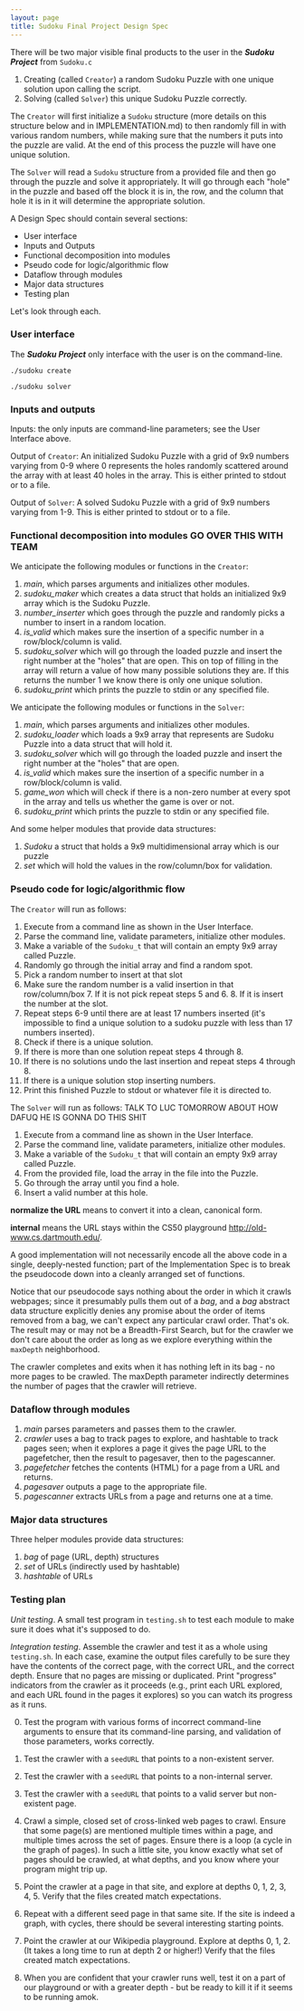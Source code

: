 ```yaml
---
layout: page
title: Sudoku Final Project Design Spec
---
```


There will be two major visible final products to the user in the ***Sudoku Project*** from `Sudoku.c`

1. Creating (called `Creator`) a random Sudoku Puzzle with one unique solution upon calling the script.
2. Solving (called `Solver`) this unique Sudoku Puzzle correctly.

The `Creator` will first initialize a `Sudoku` structure (more details on this structure below and in IMPLEMENTATION.md) to then randomly fill in with various random numbers, while making sure that the numbers it puts into the puzzle are valid. At the end of this process the puzzle will have one unique solution.

The `Solver` will read a `Sudoku` structure from a provided file and then go through the puzzle and solve it appropriately. It will go through each "hole" in the puzzle and based off the block it is in, the row, and the column that hole it is in it will determine the appropriate solution.

A Design Spec should contain several sections:

* User interface
* Inputs and Outputs
* Functional decomposition into modules
* Pseudo code for logic/algorithmic flow
* Dataflow through modules
* Major data structures
* Testing plan

Let's look through each.

### User interface

The ***Sudoku Project*** only interface with the user is on the command-line.

```
./sudoku create
```

```
./sudoku solver
```

### Inputs and outputs

Inputs: the only inputs are command-line parameters; see the User Interface above.

Output of `Creator`: An initialized Sudoku Puzzle with a grid of 9x9 numbers varying from 0-9 where 0 represents the holes randomly scattered around the array with at least 40 holes in the array. This is either printed to stdout or to a file.

Output of `Solver`: A solved Sudoku Puzzle with a grid of 9x9 numbers varying from 1-9. This is either printed to stdout or to a file.

### Functional decomposition into modules  GO OVER THIS WITH TEAM

We anticipate the following modules or functions in the `Creator`:

 1. *main*, which parses arguments and initializes other modules.
 2. *sudoku_maker* which creates a data struct that holds an initialized 9x9 array which is the Sudoku Puzzle.
 3. *number_inserter* which goes through the puzzle and randomly picks a number to insert in a random location.
 4. *is_valid* which makes sure the insertion of a specific number in a row/block/column is valid.
 5. *sudoku_solver* which will go through the loaded puzzle and insert the right number at the "holes" that are open. This on top of filling in the array will return a value of how many possible solutions they are. If this returns the number 1 we know there is only one unique solution.
 6. *sudoku_print* which prints the puzzle to stdin or any specified file.

We anticipate the following modules or functions in the `Solver`:

 1. *main*, which parses arguments and initializes other modules.
 2. *sudoku_loader* which loads a 9x9 array that represents are Sudoku Puzzle into a data struct that will hold it.
 3. *sudoku_solver* which will go through the loaded puzzle and insert the right number at the "holes" that are open.
 4. *is_valid* which makes sure the insertion of a specific number in a row/block/column is valid.
 5. *game_won* which will check if there is a non-zero number at every spot in the array and tells us whether the game is over or not.
 5. *sudoku_print* which prints the puzzle to stdin or any specified file.

And some helper modules that provide data structures:

 1. *Sudoku* a struct that holds a 9x9 multidimensional array which is our puzzle
 2. *set* which will hold the values in the row/column/box for validation.

### Pseudo code for logic/algorithmic flow

The `Creator` will run as follows:

1. Execute from a command line as shown in the User Interface.
2. Parse the command line, validate parameters, initialize other modules.
3. Make a variable of the `Sudoku_t` that will contain an empty 9x9 array called Puzzle.
4. Randomly go through the initial array and find a random spot.
  5. Pick a random number to insert at that slot
  6. Make sure the random number is a valid insertion in that row/column/box
    7. If it is not pick repeat steps 5 and 6.
    8. If it is insert the number at the slot.
  9. Repeat steps 6-9 until there are at least 17 numbers inserted (it's impossible to find a unique solution to a sudoku puzzle with less than 17 numbers inserted).
10. Check if there is a unique solution.
  11. If there is more than one solution repeat steps 4 through 8.
  12. If there is no solutions undo the last insertion and repeat steps 4 through 8.
  13. If there is a unique solution stop inserting numbers.
14. Print this finished Puzzle to stdout or whatever file it is directed to.

The `Solver` will run as follows:  TALK TO LUC TOMORROW ABOUT HOW DAFUQ HE IS GONNA DO THIS SHIT

1. Execute from a command line as shown in the User Interface.
2. Parse the command line, validate parameters, initialize other modules.
3. Make a variable of the `Sudoku_t` that will contain an empty 9x9 array called Puzzle.
4. From the provided file, load the array in the file into the Puzzle.
5. Go through the array until you find a hole.
  6. Insert a valid number at this hole.




**normalize the URL** means to convert it into a clean, canonical form.

**internal** means the URL stays within the CS50 playground http://old-www.cs.dartmouth.edu/.

A good implementation will not necessarily encode all the above code in a single, deeply-nested function; part of the Implementation Spec is to break the pseudocode down into a cleanly arranged set of functions.

Notice that our pseudocode says nothing about the order in which it crawls webpages; since it presumably pulls them out of a *bag*, and a *bag* abstract data structure explicitly denies any promise about the order of items removed from a bag, we can't expect any particular crawl order.
That's ok.
The result may or may not be a Breadth-First Search, but for the crawler we don't care about the order as long as we explore everything within the `maxDepth` neighborhood.

The crawler completes and exits when it has nothing left in its bag - no more pages to be crawled.
The maxDepth parameter indirectly determines the number of pages that the crawler will retrieve.


### Dataflow through modules

 1. *main* parses parameters and passes them to the crawler.
 2. *crawler* uses a bag to track pages to explore, and hashtable to track pages seen; when it explores a page it gives the page URL to the pagefetcher, then the result to pagesaver, then to the pagescanner.
 3. *pagefetcher* fetches the contents (HTML) for a page from a URL and returns.
 4. *pagesaver* outputs a page to the appropriate file.
 4. *pagescanner* extracts URLs from a page and returns one at a time.

### Major data structures

Three helper modules provide data structures:

 1. *bag* of page (URL, depth) structures
 2. *set* of URLs (indirectly used by hashtable)
 4. *hashtable* of URLs

### Testing plan

*Unit testing*.  A small test program in `testing.sh` to test each module to make sure it does what it's supposed to do.

*Integration testing*.  Assemble the crawler and test it as a whole using `testing.sh`.
In each case, examine the output files carefully to be sure they have the contents of the correct page, with the correct URL, and the correct depth.
Ensure that no pages are missing or duplicated.
Print "progress" indicators from the crawler as it proceeds (e.g., print each URL explored, and each URL found in the pages it explores) so you can watch its progress as it runs.

0. Test the program with various forms of incorrect command-line arguments to ensure that its command-line parsing, and validation of those parameters, works correctly.

0. Test the crawler with a `seedURL` that points to a non-existent server.

0. Test the crawler with a `seedURL` that points to a non-internal server.

0. Test the crawler with a `seedURL` that points to a valid server but non-existent page.

1. Crawl a simple, closed set of cross-linked web pages to crawl.
Ensure that some page(s) are mentioned multiple times within a page, and multiple times across the set of pages.
Ensure there is a loop (a cycle in the graph of pages).
In such a little site, you know exactly what set of pages should be crawled, at what depths, and you know where your program might trip up.

2. Point the crawler at a page in that site, and explore at depths 0, 1, 2, 3, 4, 5.
Verify that the files created match expectations.

2. Repeat with a different seed page in that same site.
If the site is indeed a graph, with cycles, there should be several interesting starting points.

3. Point the crawler at our Wikipedia playground.
Explore at depths 0, 1, 2.
(It takes a long time to run at depth 2 or higher!) Verify that the files created match expectations.

5. When you are confident that your crawler runs well, test it on a part of our playground or with a greater depth - but be ready to kill it if it seems to be running amok.
